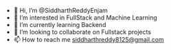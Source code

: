 - 👋 Hi, I’m @SiddharthReddyEnjam
- 👀 I’m interested in FullStack and Machine Learning
- 🌱 I’m currently learning Backend
- 💞️ I’m looking to collaborate on Fullstack projects
- 📫 How to reach me siddharthreddy8125@gmail.com

<!---
SiddharthReddyEnjam/SiddharthReddyEnjam is a ✨ special ✨ repository because its `README.md` (this file) appears on your GitHub profile.
You can click the Preview link to take a look at your changes.
--->
